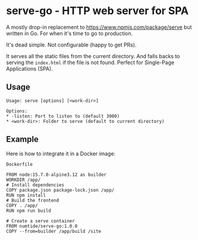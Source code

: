 # serve-go - HTTP web server for SPA

A mostly drop-in replacement to https://www.npmjs.com/package/serve but
written in Go. For when it's time to go to production.

It's dead simple. Not configurable (happy to get PRs).

It serves all the static files from the current directory. And falls backs to
serving the `index.html` if the file is not found. Perfect for Single-Page
Applications (SPA).

## Usage

```
Usage: serve [options] [<work-dir>]

Options:
* -listen: Port to listen to (default 3000)
* <work-dir>: Folder to serve (default to current directory)
```

## Example

Here is how to integrate it in a Docker image:

`Dockerfile`
```
FROM node:15.7.0-alpine3.12 as builder
WORKDIR /app/
# Install dependencies
COPY package.json package-lock.json /app/
RUN npm install
# Build the frontend
COPY . /app/
RUN npm run build

# Create a serve container
FROM numtide/serve-go:1.0.0
COPY --from=builder /app/build /site
```

